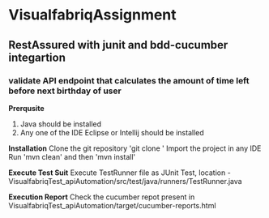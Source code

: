 # VisualfabriqAssignment #
## RestAssured with junit and bdd-cucumber integartion ##
### validate API endpoint that calculates the amount of time left before next birthday of user ###

**Prerqusite**
1. Java should be installed
2. Any one of the IDE Eclipse or Intellij should be installed

**Installation**
Clone the git repository 'git clone '
Import the project in any IDE
Run 'mvn clean' and then 'mvn install'

**Execute Test Suit**
Execute TestRunner file as JUnit Test, location - VisualfabriqTest_apiAutomation/src/test/java/runners/TestRunner.java

**Execution Report**
Check the cucumber repot present in VisualfabriqTest_apiAutomation/target/cucumber-reports.html
